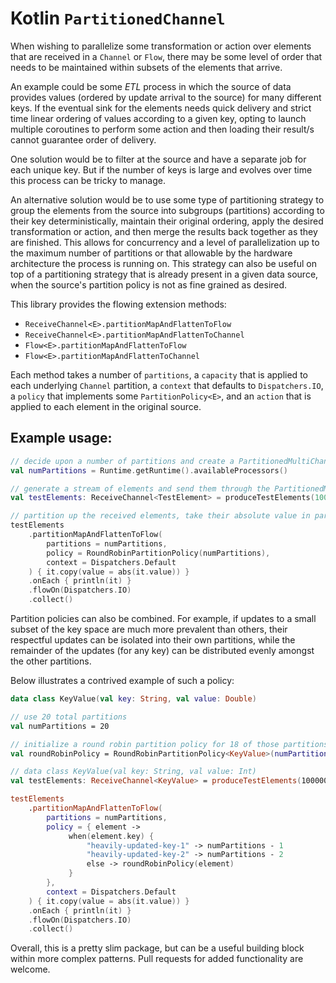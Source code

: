 # Kotlin `PartitionedChannel`

When wishing to parallelize some transformation or action over elements that are received in a `Channel` or `Flow`, 
there may be some level of order that needs to be maintained within subsets of the elements that arrive.

An example could be some *ETL* process in which the source of data provides values (ordered by update arrival to the 
source) for many different keys. If the eventual sink for the elements needs quick delivery and strict time linear 
ordering of values according to a given key, opting to launch multiple coroutines to perform some action and then 
loading their result/s cannot guarantee order of delivery.

One solution would be to filter at the source and have a separate job for each unique key. But if the number of
keys is large and evolves over time this process can be tricky to manage.

An alternative solution would be to use some type of partitioning strategy to group the elements from the source into
subgroups (partitions) according to their key deterministically, maintain their original ordering, apply the desired
transformation or action, and then merge the results back together as they are finished. This allows for concurrency
and a level of parallelization up to the maximum number of partitions or that allowable by the hardware architecture the
process is running on. This strategy can also be useful on top of a partitioning strategy that is already present in a
given data source, when the source's partition policy is not as fine grained as desired.

This library provides the flowing extension methods: 
* `ReceiveChannel<E>.partitionMapAndFlattenToFlow`
* `ReceiveChannel<E>.partitionMapAndFlattenToChannel`
* `Flow<E>.partitionMapAndFlattenToFlow`
* `Flow<E>.partitionMapAndFlattenToChannel`

Each method takes a number of `partitions`, a `capacity` that is applied to each underlying `Channel` partition, a
`context` that defaults to `Dispatchers.IO`, a `policy` that implements some `PartitionPolicy<E>`, and an `action` that
is applied to each element in the original source.


## Example usage: 

```kotlin
// decide upon a number of partitions and create a PartitionedMultiChannel
val numPartitions = Runtime.getRuntime().availableProcessors()

// generate a stream of elements and send them through the PartitionedMultiChannel 
val testElements: ReceiveChannel<TestElement> = produceTestElements(10000000000)

// partition up the received elements, take their absolute value in parallel, and then flatten into a flow
testElements
    .partitionMapAndFlattenToFlow(
        partitions = numPartitions,
        policy = RoundRobinPartitionPolicy(numPartitions),
        context = Dispatchers.Default
    ) { it.copy(value = abs(it.value)) }
    .onEach { println(it) }
    .flowOn(Dispatchers.IO)
    .collect()
```

Partition policies can also be combined. For example, if updates to a small subset of the key space are much more 
prevalent than others, their respectful updates can be isolated into their own partitions, while the remainder of
the updates (for any key) can be distributed evenly amongst the other partitions. 

Below illustrates a contrived example of such a policy:

```kotlin
data class KeyValue(val key: String, val value: Double)

// use 20 total partitions
val numPartitions = 20

// initialize a round robin partition policy for 18 of those partitions
val roundRobinPolicy = RoundRobinPartitionPolicy<KeyValue>(numPartitions - 2)

// data class KeyValue(val key: String, val value: Int)
val testElements: ReceiveChannel<KeyValue> = produceTestElements(10000000000)

testElements
    .partitionMapAndFlattenToFlow(
        partitions = numPartitions,
        policy = { element ->
             when(element.key) {
                 "heavily-updated-key-1" -> numPartitions - 1
                 "heavily-updated-key-2" -> numPartitions - 2
                 else -> roundRobinPolicy(element)
             }
        },
        context = Dispatchers.Default
    ) { it.copy(value = abs(it.value)) }
    .onEach { println(it) }
    .flowOn(Dispatchers.IO)
    .collect()
```

Overall, this is a pretty slim package, but can be a useful building block within more complex patterns. Pull requests 
for added functionality are welcome.  

